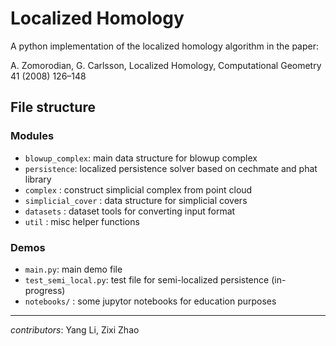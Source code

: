 # Localized Homology

A python implementation of the localized homology algorithm in the paper:

A. Zomorodian, G. Carlsson, Localized Homology, Computational Geometry 41 (2008) 126–148


## File structure
### Modules
- `blowup_complex`: main data structure for blowup complex
- `persistence`: localized persistence solver based on cechmate and phat library
- `complex` : construct simplicial complex from point cloud
- `simplicial_cover` : data structure for simplicial covers
- `datasets` : dataset tools for converting input format 
- `util` : misc helper functions

### Demos
- `main.py`: main demo file
- `test_semi_local.py`: test file for semi-localized persistence (in-progress)
- `notebooks/` : some jupytor notebooks for education purposes


-----
*contributors*: Yang Li, Zixi Zhao